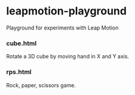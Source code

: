leapmotion-playground
=====================

Playground for experiments with Leap Motion

### cube.html

Rotate a 3D cube by moving hand in X and Y axis.

### rps.html

Rock, paper, scissors game.
